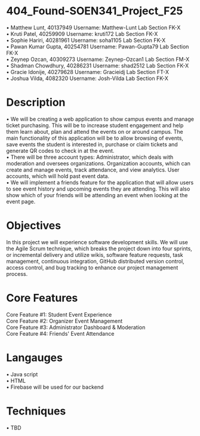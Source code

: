 # 404_Found-SOEN341_Project_F25

•	Matthew Lunt, 40137949       Username: Matthew-Lunt   Lab Section FK-X <br />
•	Kruti Patel, 40259909        Username: kruti172       Lab Section FK-X <br />
•	Sophie Hariri, 40281961      Username: soha1105       Lab Section FK-X <br />
•	Pawan Kumar Gupta, 40254781  Username: Pawan-Gupta79  Lab Section FK-X  <br />
•	Zeynep Ozcan, 40309273       Username: Zeynep-Ozcan1  Lab Section FM-X <br />
•	Shadman Chowdhury, 40286231  Username: shad2512       Lab Section FK-X <br />
•	Gracie Idonije, 40279628     Username: Gracieidj      Lab Section FT-X <br />
•	Joshua Vilda, 4082320        Username: Josh-Vilda     Lab Section FK-X <br />

# Description
•	We will be creating a web application to show campus events and manage ticket purchasing. This will be to increase student engagement and help them learn about, plan and attend the events on or around campus. The main functionality of this application will be to allow browsing of events, save events the student is interested in, purchase or claim tickets and generate QR codes to check in at the event. <br />
•	There will be three account types: Administrator, which deals with moderation and oversees organizations. Organization accounts, which can create and manage events, track attendance, and view analytics. User accounts, which will hold past event data.<br />
•	We will implement a friends feature for the application that will allow users to see event history and upcoming events they are attending. This will also show which of your friends will be attending an event when looking at the event page.<br />

# Objectives
In this project we will experience software development skills. We will use the Agile Scrum technique, which breaks the project down into four sprints, or incremental delivery and utilize wikis, software feature requests, task management, continuous integration, GitHub distributed version control, access control, and bug tracking to enhance our project management process.  

# Core Features
Core Feature #1: Student Event Experience<br />
Core Feature #2: Organizer Event Management<br />
Core Feature #3: Administrator Dashboard & Moderation<br />
Core Feature #4: Friends' Event Attendance 

# Langauges
•	Java script<br />
•	HTML<br />
•	Firebase will be used for our backend

# Techniques
•	TBD
